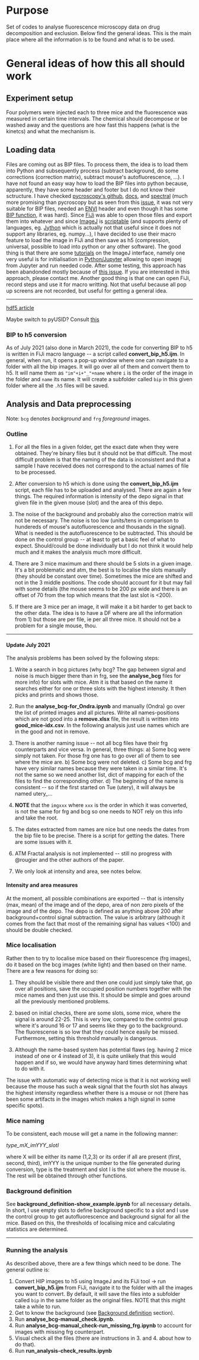 # Purpose
Set of codes to analyse fluorescence microscopy data on drug decomposition and exclusion. Below find the general ideas. This is the main place where all the information is to be found and what is to be used.

# General ideas of how this all should work

## Experiment setup
Four polymers were injected each to three mice and the fluorescence was measured in certain time intervals. The chemical should decompose or be washed away and the questions are how fast this happens (what is the kinetcs) and what the mechanism is. 

## Loading data
Files are coming out as BIP files. To process them, the idea is to load them into Python and subsequently process (subtract background, do some corrections (correction matrix), subtract mouse's autofluorescence, ...). I have not found an easy way how to load the BIP files into python because, apparently, they have some header and footer but I do not know their sctructure. I have checked [pycroscopy's github](https://github.com/pycroscopy), [docs](https://pycroscopy.github.io/pycroscopy/index.html), and [spectral](http://www.spectralpython.net/) (much more promising than pycroscopy but as seen from this [issue](https://github.com/spectralpython/spectral/issues/121), it was not very suitable for BIP files, needed an [ENVI](https://www.spectralpython.net/fileio.html) header and even though it has some [BIP function](http://www.spectralpython.net/class_func_ref.html?highlight=bip#spectral.io.bipfile.BipFile), it was hard). Since [FiJi](https://fiji.sc/) was able to open those files and export them into whatever and since [ImageJ](https://imagej.net/Welcome) is [scriptable](https://imagej.nih.gov/ij/developer/macro/macros.html#recorder) (and supports plenty of languages, eg. [Jython](https://imagej.net/Jython_Scripting) which is actually not that useful since it does not support any libraries, eg. numpy...), I have decided to use their macro feature to load the image in FiJi and then save as h5 (compression, universal, possible to load into python or any other software). The good thing is that there are some [tutorials](https://nbviewer.jupyter.org/github/imagej/tutorials/blob/master/notebooks/ImageJ-Tutorials-and-Demo.ipynb) on the ImageJ interface, namely one very useful is for initialisation in [Python/Jupyter](https://nbviewer.jupyter.org/github/imagej/tutorials/blob/master/notebooks/1-Using-ImageJ/6-ImageJ-with-Python-Kernel.ipynb) allowing to open imagej from Jupyter and run needed code. After some testing, this approach has been abandonded mostly because of [this issue](https://github.com/imagej/pyimagej/issues/99). If you are interested in this approach, please contact me. Another good thing is that one can open FiJi, record steps and use it for macro writting. Not that useful because all pop up screens are not recorded, but useful for getting a general idea.

___
[hdf5 article](https://blade6570.github.io/soumyatripathy/hdf5_blog.html)

Maybe switch to pyUSID? Consult [this](https://pycroscopy.github.io/pyUSID/faq.html)

### BIP to h5 conversion
As of July 2021 (also done in March 2021), the code for converting BIP to h5 is written in FiJi macro language -- a script called **convert_bip_h5.ijm**. In general, when run, it opens a pop-up window where one can navigate to a folder with all the bip images. It will go over all of them and convert them to h5. It will name them as `"im"+i+"_"+name` where `i` is the order of the image in the folder and `name` its name. It will create a subfolder called `bip` in this given folder where all the `.h5` files will be saved.


## Analysis and Data preprocessing
Note: `bcg` denotes *background* and `frg` *foreground* images.

### Outline
1) For all the files in a given folder, get the exact date when they were obtained. They're binary files but it should not be that difficult. The most difficult problem is that the naming of the data is inconsistent and that a sample I have received does not correspond to the actual names of file to be processed.

2) After conversion to h5 which is done using the **convert_bip_h5.ijm** script, each file has to be uploaded and analysed. There are again a few things. The required information is intensity of the depo signal in that given file in the given mouse (slot) and the area of this depo.

3) The noise of the background and probably also the correction matrix will not be necessary. The noise is too low (units/tens in comparison to hundereds of mouse's autofluorescence and thousands in the signal). What is needed is the autofluorescence to be subtracted. This should be done on the control group -- at least to get a basic feel of what to expect. Should/could be done individually but I do not think it would help much and it makes the analysis much more difficult.

4) There are 3 mice maximum and there should be 5 slots in a given image. It's a bit problematic and atm, the best is to localise the slots manually (they should be constant over time). Sometimes the mice are shifted and not in the 3 middle positions. The code should account for it but may fail with some details (the mouse seems to be 200 px wide and there is an offset of 70 from the top which means that the last slot is <200).

5) If there are 3 mice per an image, it will make it a bit harder to get back to the other data. The idea is to have a DF where are all the information from 1) but those are per file, ie per all three mice. It should not be a problem for a single mouse, thou.

---
#### Update July 2021
The analysis problems has been solved by the following steps:
1. Write a search in bcg pictures (why bcg? The gap between signal and noise is much bigger there than in frg, see the **analyse_bcg** files for more info) for slots with mice. Atm it is that based on the name it searches either for one or three slots with the highest intensity. It then picks and prints and shows those.
2. Run the **analyse_bcg-for_Ondra.ipynb** and manually (Ondra) go over the list of printed images and all pictures. Write all names-positions which are not good into a **remove.xlsx** file, the result is written into **good_mice-idx.csv**. In the following analysis just use names which are in the good and not in remove.
3. There is another naming issue -- not all bcg files have their frg counterparts and vice versa. In general, three things:
  a) Some bcg were simply not taken. For those frg one has to go over all of them to see where the mice are.
  b) Some bcg were not deleted.
  c) Some bcg and frg have very similar names because they were taken in a similar time. It's not the same so we need another list, dict of mapping for each of the files to find the corresponding other.
  d) The beginning of the name is consistent -- so if the first started on Tue (utery), it will always be named utery_...

4. **NOTE** that the `imgxxx` where `xxx` is the order in which it was converted, is not the same for frg and bcg so one needs to NOT rely on this info and take the root.
5. The dates extracted from names are nice but one needs the dates from the bip file to be precise. There is a script for getting the dates. There are some issues with it.
6. ATM Fractal analysis is not implemented -- still no progress with @rougier and the other authors of the paper.
7. We only look at intensity and area, see notes below.


#### Intensity and area measures
At the moment, all possible combinations are exported -- that is intensity (max, mean) of the image and of the depo, area of non zero pixels of the image and of the depo. The depo is defined as anything above 200 after background+control signal subtraction. The value is arbitrary (although it comes from the fact that most of the remaining signal has values <100) and should be double checked.

### Mice localisation

Rather then to try to localise mice based on their fluorescence (frg images), do it based on the bcg images (white light) and then based on their name. There are a few reasons for doing so:
1) They should be visible there and then one could just simply take that, go over all positions, save the occupied position numbers together with the mice names and then just use this. It should be simple and goes around all the previously mentioned problems.

2) based on initial checks, there are some slots, some mice, where the signal is around 22-25. This is very low, compared to the control group where it's around 16 or 17 and seems like they go to the background. The fluorescense is so low that they could hence easily be missed. Furthermore, setting this threshold manually is dangerous.

3) Although the name-based system has potential flaws (eg. having 2 mice instead of one or 4 instead of 3), it is quite unlikely that this would happen and if so, we would have anyway hard times determining what to do with it.

The issue with automatic way of detecting mice is that it is not working well because the mouse has such a weak signal that the fourth slot has always the highest intensity regardless whether there is a mouse or not (there has been some artifacts in the images which makes a high signal in some specific spots).

### Mice naming

To be consistent, each mouse will get a name in the following manner:

*type_mX_imYYY_slotI*

where X will be either its name (1,2,3) or its order if all are present (first, second, third), imYYY is the unique number to the file generated during conversion, type is the treatment and slot I is the slot where the mouse is. The rest will be obtained through other functions.

### Background definition
See **background_definition-show_example.ipynb** for all necessary details. In short, I use empty slots to define background specific to a slot and I use the control group to get autofluorescence and background signal for all the mice. Based on this, the thresholds of localising mice and calculating statistics are determined.

---

### Running the analysis
As described above, there are a few things which need to be done. The general outline is:
1. Convert HIP images to h5 using ImageJ and its FiJi tool -> run **convert_bip_h5.ijm** from FiJi, navigate it to the folder with all the images you want to convert. By default, it will save the files into a subfolder called `bip` in the same folder as the original files. NOTE that this might take a while to run.
2. Get to know the background (see [Background definition](#Background-definition) section).
3. Run **analyse_bcg-manual_check.ipynb**.
4. Run **analyse_bcg-manual_check-run_missing_frg.ipynb** to account for images with missing frg counterpart.
5. Visual check all the files (there are instructions in 3. and 4. about how to do that).
6. Run **run_analysis-check_results.ipynb**
